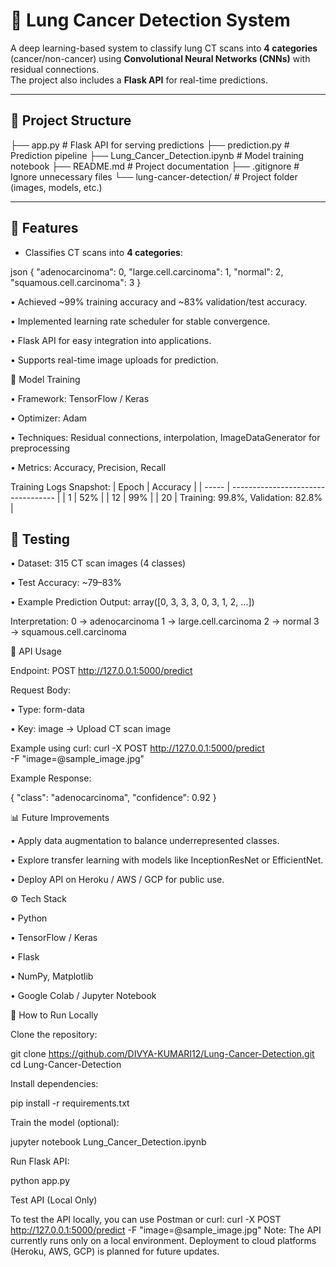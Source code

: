 # 📘 Lung Cancer Detection System

A deep learning-based system to classify lung CT scans into **4 categories** (cancer/non-cancer) using **Convolutional Neural Networks (CNNs)** with residual connections.  
The project also includes a **Flask API** for real-time predictions.

---

## 📂 Project Structure

├── app.py # Flask API for serving predictions
├── prediction.py # Prediction pipeline
├── Lung_Cancer_Detection.ipynb # Model training notebook
├── README.md # Project documentation
├── .gitignore # Ignore unnecessary files
└── lung-cancer-detection/ # Project folder (images, models, etc.)


---

## 🎯 Features

- Classifies CT scans into **4 categories**:

json
{ 
  "adenocarcinoma": 0, 
  "large.cell.carcinoma": 1, 
  "normal": 2, 
  "squamous.cell.carcinoma": 3 
}

• Achieved ~99% training accuracy and ~83% validation/test accuracy.

• Implemented learning rate scheduler for stable convergence.

• Flask API for easy integration into applications.

• Supports real-time image uploads for prediction.

🧠 Model Training

• Framework: TensorFlow / Keras

• Optimizer: Adam

• Techniques: Residual connections, interpolation, ImageDataGenerator for preprocessing

• Metrics: Accuracy, Precision, Recall

Training Logs Snapshot:
| Epoch | Accuracy                           |
| ----- | ---------------------------------- |
| 1     | 52%                                |
| 12    | 99%                                |
| 20    | Training: 99.8%, Validation: 82.8% |

## 🧪 Testing

• Dataset: 315 CT scan images (4 classes)

• Test Accuracy: ~79–83%

• Example Prediction Output:
array([0, 3, 3, 3, 0, 3, 1, 2, ...])

Interpretation:
0 → adenocarcinoma
1 → large.cell.carcinoma
2 → normal
3 → squamous.cell.carcinoma

🚀 API Usage

Endpoint: POST http://127.0.0.1:5000/predict

Request Body:

• Type: form-data

• Key: image → Upload CT scan image

Example using curl:
curl -X POST http://127.0.0.1:5000/predict \
-F "image=@sample_image.jpg"

Example Response:

{
  "class": "adenocarcinoma",
  "confidence": 0.92
}

📊 Future Improvements

• Apply data augmentation to balance underrepresented classes.

• Explore transfer learning with models like InceptionResNet or EfficientNet.

• Deploy API on Heroku / AWS / GCP for public use.

⚙️ Tech Stack

• Python

• TensorFlow / Keras

• Flask

• NumPy, Matplotlib

• Google Colab / Jupyter Notebook

📜 How to Run Locally

Clone the repository:

git clone https://github.com/DIVYA-KUMARI12/Lung-Cancer-Detection.git
cd Lung-Cancer-Detection


Install dependencies:

pip install -r requirements.txt

Train the model (optional):

jupyter notebook Lung_Cancer_Detection.ipynb


Run Flask API:

python app.py

Test API (Local Only)

To test the API locally, you can use Postman or curl:
curl -X POST http://127.0.0.1:5000/predict -F "image=@sample_image.jpg"
Note: The API currently runs only on a local environment. Deployment to cloud platforms (Heroku, AWS, GCP) is planned for future updates.
